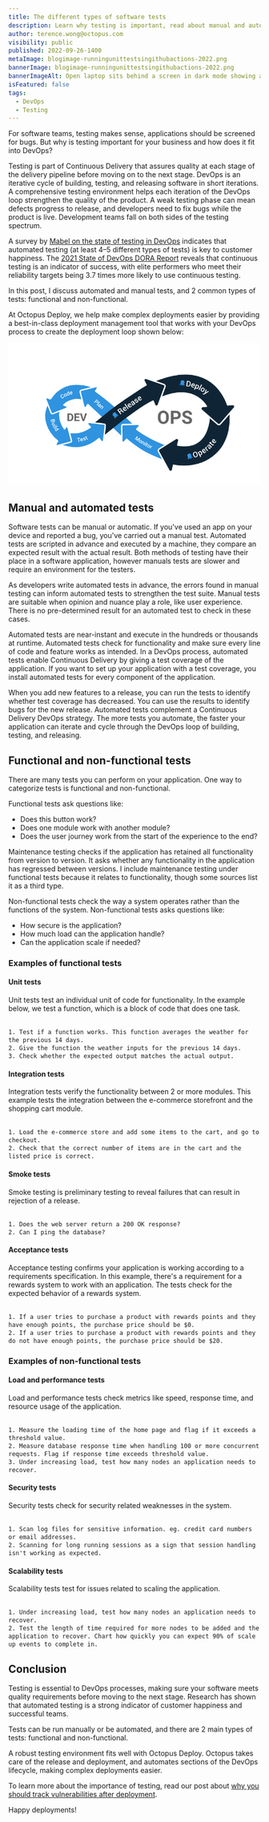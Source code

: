 ```yaml
---
title: The different types of software tests
description: Learn why testing is important, read about manual and automated testing, and functional and non-functional testing with examples.
author: terence.wong@octopus.com
visibility: public
published: 2022-09-26-1400
metaImage: blogimage-runningunittestsingithubactions-2022.png
bannerImage: blogimage-runningunittestsingithubactions-2022.png
bannerImageAlt: Open laptop sits behind a screen in dark mode showing a table of rows with green ticks, red crosses, and orange exclamation marks to indicate test results.
isFeatured: false
tags:
  - DevOps
  - Testing
---
```


For software teams, testing makes sense, applications should be screened for bugs. But why is testing important for your business and how does it fit into DevOps?

Testing is part of Continuous Delivery that assures quality at each stage of the delivery pipeline before moving on to the next stage. DevOps is an iterative cycle of building, testing, and releasing software in short iterations. A comprehensive testing environment helps each iteration of the DevOps loop strengthen the quality of the product. A weak testing phase can mean defects progress to release, and developers need to fix bugs while the product is live. Development teams fall on both sides of the testing spectrum. 

A survey by [Mabel on the state of testing in DevOps](https://www.dropbox.com/s/nnagymzdcnoswc6/Benchmark-Report-State-of-Testing-in-DevOps.pdf?dl=0) indicates that automated testing (at least 4–5 different types of tests) is key to customer happiness. The [2021 State of DevOps DORA Report](https://www.dropbox.com/s/xycst8qsxnpsieu/state-of-devops-2021.pdf?dl=0) reveals that continuous testing is an indicator of success, with elite performers who meet their reliability targets being 3.7 times more likely to use continuous testing.

In this post, I discuss automated and manual tests, and 2 common types of tests: functional and non-functional. 

At Octopus Deploy, we help make complex deployments easier by providing a best-in-class deployment management tool that works with your DevOps process to create the deployment loop shown below:

![Octopus DevOps](devops-cycle.png "width=500")

## Manual and automated tests

Software tests can be manual or automatic. If you've used an app on your device and reported a bug, you've carried out a manual test. Automated tests are scripted in advance and executed by a machine, they compare an expected result with the actual result. Both methods of testing have their place in a software application, however manuals tests are slower and require an environment for the testers. 

As developers write automated tests in advance, the errors found in manual testing can inform automated tests to strengthen the test suite. Manual tests are suitable when opinion and nuance play a role, like user experience. There is no pre-determined result for an automated test to check in these cases.

Automated tests are near-instant and execute in the hundreds or thousands at runtime. Automated tests check for functionality and make sure every line of code and feature works as intended. In a DevOps process, automated tests enable Continuous Delivery by giving a test coverage of the application. If you want to set up your application with a test coverage, you install automated tests for every component of the application. 

When you add new features to a release, you can run the tests to identify whether test coverage has decreased. You can use the results to identify bugs for the new release. Automated tests complement a Continuous Delivery DevOps strategy. The more tests you automate, the faster your application can iterate and cycle through the DevOps loop of building, testing, and releasing.

## Functional and non-functional tests

There are many tests you can perform on your application. One way to categorize tests is functional and non-functional. 

Functional tests ask questions like:

- Does this button work?
- Does one module work with another module?
- Does the user journey work from the start of the experience to the end?

Maintenance testing checks if the application has retained all functionality from version to version. It asks whether any functionality in the application has regressed between versions. I include maintenance testing under functional tests because it relates to functionality, though some sources list it as a third type. 

Non-functional tests check the way a system operates rather than the functions of the system. Non-functional tests asks questions like:

- How secure is the application?
- How much load can the application handle?
- Can the application scale if needed?

### Examples of functional tests

#### Unit tests

Unit tests test an individual unit of code for functionality. In the example below, we test a function, which is a block of code that does one task.

```

1. Test if a function works. This function averages the weather for the previous 14 days.
2. Give the function the weather inputs for the previous 14 days.
3. Check whether the expected output matches the actual output.

```

#### Integration tests

Integration tests verify the functionality between 2 or more modules. This example tests the integration between the e-commerce storefront and the shopping cart module.

```

1. Load the e-commerce store and add some items to the cart, and go to checkout.
2. Check that the correct number of items are in the cart and the listed price is correct.

```

#### Smoke tests

Smoke testing is preliminary testing to reveal failures that can result in rejection of a release.

```

1. Does the web server return a 200 OK response?
2. Can I ping the database?
```

#### Acceptance tests

Acceptance testing confirms your application is working according to a requirements specification. In this example, there's a requirement for a rewards system to work with an application. The tests check for the expected behavior of a rewards system.

```

1. If a user tries to purchase a product with rewards points and they have enough points, the purchase price should be $0.
2. If a user tries to purchase a product with rewards points and they do not have enough points, the purchase price should be $20.

```

### Examples of non-functional tests

#### Load and performance tests

Load and performance tests check metrics like speed, response time, and resource usage of the application.

```

1. Measure the loading time of the home page and flag if it exceeds a threshold value.
2. Measure database response time when handling 100 or more concurrent requests. Flag if response time exceeds threshold value.
3. Under increasing load, test how many nodes an application needs to recover.

```

#### Security tests

Security tests check for security related weaknesses in the system.

```

1. Scan log files for sensitive information. eg. credit card numbers or email addresses.
2. Scanning for long running sessions as a sign that session handling isn't working as expected.

```

#### Scalability tests

Scalability tests test for issues related to scaling the application.

```

1. Under increasing load, test how many nodes an application needs to recover.
2. Test the length of time required for more nodes to be added and the application to recover. Chart how quickly you can expect 90% of scale up events to complete in.

```

## Conclusion

Testing is essential to DevOps processes, making sure your software meets quality requirements before moving to the next stage. Research has shown that automated testing is a strong indicator of customer happiness and successful teams. 

Tests can be run manually or be automated, and there are 2 main types of tests: functional and non-functional. 

A robust testing environment fits well with Octopus Deploy. Octopus takes care of the release and deployment, and automates sections of the DevOps lifecycle, making complex deployments easier.

To learn more about the importance of testing, read our post about [why you should track vulnerabilities after deployment](https://octopus.com/blog/track-vulnerabilities-after-deployment).

Happy deployments!